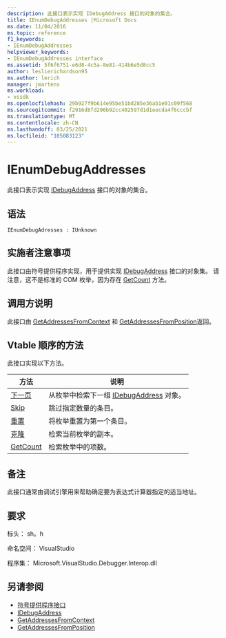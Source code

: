 ```yaml
---
description: 此接口表示实现 IDebugAddress 接口的对象的集合。
title: IEnumDebugAddresses |Microsoft Docs
ms.date: 11/04/2016
ms.topic: reference
f1_keywords:
- IEnumDebugAddresses
helpviewer_keywords:
- IEnumDebugAddresses interface
ms.assetid: 5f6f6751-e6d8-4c5a-8e81-414b6e5d8cc5
author: leslierichardson95
ms.author: lerich
manager: jmartens
ms.workload:
- vssdk
ms.openlocfilehash: 29b927f9b614e95be51bd285e36ab1e01c09f568
ms.sourcegitcommit: f2916d8fd296b92cc402597d1d1eecda4f6cccbf
ms.translationtype: MT
ms.contentlocale: zh-CN
ms.lasthandoff: 03/25/2021
ms.locfileid: "105083123"
---
```

# <a name="ienumdebugaddresses"></a>IEnumDebugAddresses
此接口表示实现 [IDebugAddress](../../../extensibility/debugger/reference/idebugaddress.md) 接口的对象的集合。

## <a name="syntax"></a>语法

```
IEnumDebugAdresses : IUnknown
```

## <a name="notes-for-implementers"></a>实施者注意事项
 此接口由符号提供程序实现，用于提供实现 [IDebugAddress](../../../extensibility/debugger/reference/idebugaddress.md) 接口的对象集。 请注意，这不是标准的 COM 枚举，因为存在 [GetCount](../../../extensibility/debugger/reference/ienumdebugaddresses-getcount.md) 方法。

## <a name="notes-for-callers"></a>调用方说明
 此接口由 [GetAddressesFromContext](../../../extensibility/debugger/reference/idebugsymbolprovider-getaddressesfromcontext.md) 和 [GetAddressesFromPosition](../../../extensibility/debugger/reference/idebugsymbolprovider-getaddressesfromposition.md)返回。

## <a name="methods-in-vtable-order"></a>Vtable 顺序的方法
 此接口实现以下方法。

|方法|说明|
|------------|-----------------|
|[下一页](../../../extensibility/debugger/reference/ienumdebugaddresses-next.md)|从枚举中检索下一组 [IDebugAddress](../../../extensibility/debugger/reference/idebugaddress.md) 对象。|
|[Skip](../../../extensibility/debugger/reference/ienumdebugaddresses-skip.md)|跳过指定数量的条目。|
|[重置](../../../extensibility/debugger/reference/ienumdebugaddresses-reset.md)|将枚举重置为第一个条目。|
|[克隆](../../../extensibility/debugger/reference/ienumdebugaddresses-clone.md)|检索当前枚举的副本。|
|[GetCount](../../../extensibility/debugger/reference/ienumdebugaddresses-getcount.md)|检索枚举中的项数。|

## <a name="remarks"></a>备注
 此接口通常由调试引擎用来帮助确定要为表达式计算器指定的适当地址。

## <a name="requirements"></a>要求
 标头： sh。h

 命名空间： VisualStudio

 程序集： Microsoft.VisualStudio.Debugger.Interop.dll

## <a name="see-also"></a>另请参阅
- [符号提供程序接口](../../../extensibility/debugger/reference/symbol-provider-interfaces.md)
- [IDebugAddress](../../../extensibility/debugger/reference/idebugaddress.md)
- [GetAddressesFromContext](../../../extensibility/debugger/reference/idebugsymbolprovider-getaddressesfromcontext.md)
- [GetAddressesFromPosition](../../../extensibility/debugger/reference/idebugsymbolprovider-getaddressesfromposition.md)
